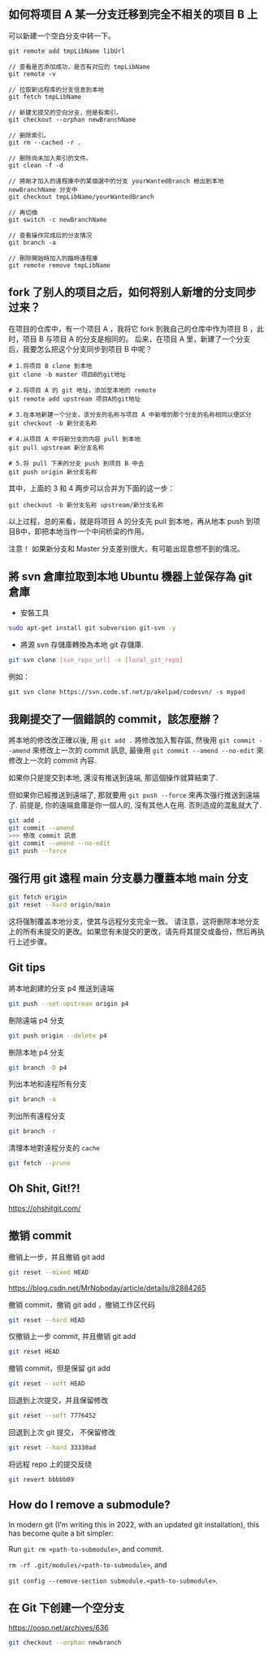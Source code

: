 ## 如何将项目 A 某一分支迁移到完全不相关的项目 B 上

可以新建一个空白分支中转一下。

```
git remote add tmpLibName libUrl

// 查看是否添加成功，是否有对应的 tmpLibName
git remote -v

// 拉取新远程库的分支信息到本地
git fetch tmpLibName

// 新建无提交的空白分支，但是有索引。 
git checkout --orphan newBranchName

// 删除索引。 
git rm --cached -r .

// 删除尚未加入索引的文件。
git clean -f -d

// 將剛才加入的遠程庫中的某個選中的分支 yourWantedBranch 檢出到本地 newBranchName 分支中
git checkout tmpLibName/yourWantedBranch

// 再切換
git switch -c newBranchName

// 查看操作完成后的分支情况
git branch -a

// 刪除開始時加入的臨時遠程庫
git remote remove tmpLibName
```

## fork 了别人的项目之后，如何将别人新增的分支同步过来？

在项目的仓库中，有一个项目 A ，我将它 fork 到我自己的仓库中作为项目 B ，此时，项目 B 与项目 A 的分支是相同的。
后来，在项目 A 里，新建了一个分支后，我要怎么把这个分支同步到项目 B 中呢？

```
# 1.将项目 B clone 到本地
git clone -b master 项目B的git地址

# 2.将项目 A 的 git 地址，添加至本地的 remote
git remote add upstream 项目A的git地址

# 3.在本地新建一个分支，该分支的名称与项目 A 中新增的那个分支的名称相同以便区分
git checkout -b 新分支名称

# 4.从项目 A 中将新分支的内容 pull 到本地
git pull upstream 新分支名称

# 5.将 pull 下来的分支 push 到项目 B 中去
git push origin 新分支名称
```
其中，上面的 3 和 4 两步可以合并为下面的这一步：
```
git checkout -b 新分支名称 upstream/新分支名称
```
以上过程，总的来看，就是将项目 A 的分支先 pull 到本地，再从地本 push 到项目B中，即把本地当作一个中间桥梁的作用。

注意！ 如果新分支和 Master 分支差别很大，有可能出现意想不到的情况。

## 將 svn 倉庫拉取到本地 Ubuntu 機器上並保存為 git 倉庫

- 安裝工具
```bash
sudo apt-get install git subversion git-svn -y
```
- 將源 svn 存儲庫轉換為本地 git 存儲庫.
```bash
git svn clone [svn_repo_url] -s [local_git_repo]
```
例如：
```
git svn clone https://svn.code.sf.net/p/akelpad/codesvn/ -s mypad
```

## 我剛提交了一個錯誤的 commit，該怎麼辦？

將本地的修改改正確以後, 用 `git add .` 將修改加入暫存區, 然後用 `git commit --amend` 來修改上一次的 commit 訊息,
最後用 `git commit --amend --no-edit` 來修改上一次的 commit 內容.

如果你只是提交到本地, 還沒有推送到遠端, 那這個操作就算結束了.

但如果你已經推送到遠端了, 那就要用 `git push --force` 來再次强行推送到遠端了. 
前提是, 你的遠端倉庫是你一個人的, 沒有其他人在用. 否則造成的混亂就大了.

```bash
git add .
git commit --amend
>>> 修改 commit 訊息
git commit --amend --no-edit
git push --force
```

## 强行用 git 遠程 main 分支暴力覆蓋本地 main 分支

```bash
git fetch origin
git reset --hard origin/main
```
这将强制覆盖本地分支，使其与远程分支完全一致。
请注意，这将删除本地分支上的所有未提交的更改。如果您有未提交的更改，请先将其提交或备份，然后再执行上述步骤。

## Git tips

將本地創建的分支 p4 推送到遠端
```bash
git push --set-upstream origin p4
```
刪除遠端 p4 分支
```bash
git push origin --delete p4
```
刪除本地 p4 分支
```bash
git branch -D p4
```
列出本地和遠程所有分支
```bash
git branch -a
```
列出所有遠程分支
```bash
git branch -r
```
清理本地對遠程分支的 `cache`
```bash
git fetch --prune
```

## Oh Shit, Git!?!

https://ohshitgit.com/


## 撤销 commit

撤销上一步，并且撤销 git add
```bash
git reset --mixed HEAD
```
https://blog.csdn.net/MrNoboday/article/details/82884265

撤销 commit，撤销 git add ，撤销工作区代码
```bash
git reset --hard HEAD
```
仅撤销上一步 commit, 并且撤销 git add
```bash
git reset HEAD
```
撤销 commit，但是保留 git add
```bash
git reset --soft HEAD
```
回退到上次提交，并且保留修改
```bash
git reset --soft 7776452
```
回退到上次 git 提交， 不保留修改
```bash
git reset --hard 33330ad
```
将远程 repo 上的提交反绕
```bash
git revert bbbbb09
```

## How do I remove a submodule?

In modern git (I'm writing this in 2022, with an updated git installation), this has become quite a bit simpler:

Run `git rm <path-to-submodule>`, and commit.

`rm -rf .git/modules/<path-to-submodule>`, and

`git config --remove-section submodule.<path-to-submodule>`.


## 在 Git 下创建一个空分支

https://ooso.net/archives/636
```bash
git checkout --orphan newbranch
```
